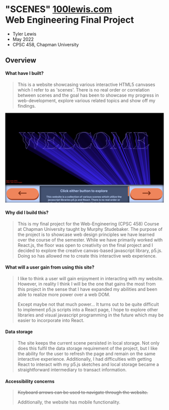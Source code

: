 # "SCENES" [100lewis.com](http://100lewis.com) <br/> Web Engineering Final Project 
* Tyler Lewis 
* May 2022
* CPSC 458, Chapman University

## Overview

#### What have I built?
> This is a website showcasing various interactive HTML5 canvases which I refer to as 'scenes'. There is no real order or correlation between scenes and the goal has been to showcase my progress in web-development, explore various related topics and show off my findings.

<img src="/documentationPhotos/final.jpeg/" width="600">

#### Why did I build this?
> This is my final project for the Web-Engineering (CPSC 458) Course at Chapman University taught by Murphy Studebaker. The purpose of the project is to showcase web design principles we have learned over the course of the semester. While we have primarily worked with React.js, the floor was open to creativity on the final project and I decided to explore the creative canvas-based javascript library, p5.js. Doing so has allowed me to create this interactive web experience.

#### What will a user gain from using this site?
> I like to think a user will gain enjoyment in interacting with my website. However, in reality I think I will be the one that gains the most from this project in the sense that I have expanded my abilities and been able to realize more power over a web DOM.
>
> Except maybe not that much power... It turns out to be quite difficult to implement p5.js scripts into a React page, I hope to explore other libraries and visual javascript programming in the future which may be easier to incorporate into React. 

#### Data storage
> The site keeps the current scene persisted in local storage. Not only does this fulfil the data storage requirement of the project, but I like the ability for the user to refresh the page and remain on the same interactive experience. Additionally, I had difficulties with getting React to interact with my p5.js sketches and local storage became a straightforward intermediary to transact information.

#### Accessibility concerns
> ~~Keyboard arrows can be used to navigate through the website.~~
>
> Additionally, the website has mobile functionality.
